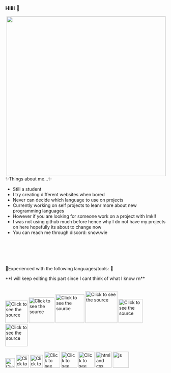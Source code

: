 ### Hiiii 👋

<!DOCTYPE html>
<html lang="en" dir="ltr">
  <head>
    <meta charset="utf-8">
  </head>
  <body>
    <a href="url"><img src="https://cdn.discordapp.com/attachments/1042896005093412895/1162293491313934346/AA22B64F-D14A-4399-B45A-195D348E1762.GIF?ex=655718aa&is=6544a3aa&hm=7e8a44e18d7d5c566bf666d737eeed558ab4eaf2272b45dda522bb03d3185dc9" align="right" height="500" width="500" ></a>
    <div class="stuff">
      <p>✨Things about me...✨ </p>
      <ul>
        <li> Still a student </li>
        <li> I try creating different websites when bored </li>
        <li> Never can decide which language to use on projects </li>
        <li> Currently working on self projects to leanr more about new programming languages </li>
        <li> However if you are looking for someone work on a project with lmk!! </li>
	<li> I was not using github much before hence why I do not have my projects on here hopefully its about to change now </li>
        <li> You can reach me through discord: snow.wie </li>
      </ul>
    </div>
<br>
<br>
<br>
<br>
<p> 🌱Experienced with the following languages/tools: 🌱 </p>
<p> **I will keep editing this part since I cant think of what I know rn** </p>

<div align="left">
<br>
	<img src="https://upload.wikimedia.org/wikipedia/commons/thumb/c/c3/Python-logo-notext.svg/640px-Python-logo-notext.svg.png" height="70" alt="Click to see the source">
	<img src="https://nerdysoft.com/wp-content/uploads/2021/11/java-14-1.svg" height="80" alt="Click to see the source">
	<img src="https://www.britefish.net/wp-content/uploads/2019/07/logo-c-1.png" height="90" alt="Click to see the source">
	<img src="https://miro.medium.com/v2/resize:fit:792/1*lJ32Bl-lHWmNMUSiSq17gQ.png" height="100" alt="Click to see the source">
	<img src="https://static.javatpoint.com/images/javascript/javascript_logo.png" height="75" alt="Click to see the source">
	<img src="https://icons.veryicon.com/png/o/business/vscode-program-item-icon/typescript-def.png" height="70" alt="Click to see the source">

<br>
</div>

<div align="left">
	<br>
	<img src="https://www.eclipse.org/org/artwork/images/eclipse_ide_logo.png" height="30" alt="Click to see the source">
  	<img src="https://upload.wikimedia.org/wikipedia/commons/thumb/9/9a/Visual_Studio_Code_1.35_icon.svg/1200px-Visual_Studio_Code_1.35_icon.svg.png" height="40" alt="Click to see the source">
	<img src="https://upload.wikimedia.org/wikipedia/commons/c/c6/Wireshark_icon_new.png" height="40" alt="Click to see the source">
	<img src="https://upload.wikimedia.org/wikipedia/commons/e/e2/Atom_1.0_icon.png" height="50" alt="Click to see the source">
	<img src="https://i.redd.it/tu3gt6ysfxq71.png" height="50" alt="Click to see the source">
	<img src="https://upload.wikimedia.org/wikipedia/commons/thumb/9/9c/IntelliJ_IDEA_Icon.svg/2048px-IntelliJ_IDEA_Icon.svg.png" height="50" alt="Click to see the source">
	<img src="https://storage.caktusgroup.com/media/blog-images/logo.png" height="50" alt="html and css">
	<img src="https://upload.wikimedia.org/wikipedia/commons/6/62/Clion.svg" height="50" alt="js">

  <br>
</div>
  </body>
</html>
